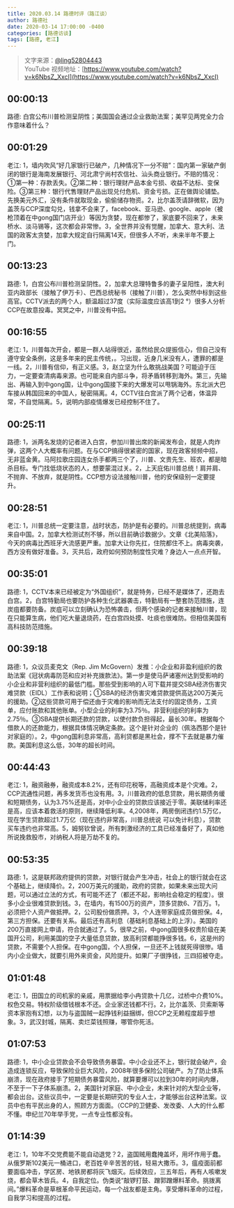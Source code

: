 ```yaml
---
title: 2020.03.14 路德时评（路江谈）
author: 路德社
date: 2020-03-14 17:00:00 -0400
categories: [路德访谈]
tags: [路德, 老江]
---
```


> 文字来源：[@ling52804443](https://twitter.com/ling52804443)  
> YouTube 视频地址：[https://www.youtube.com/watch?v=k6NbsZ_XxcI](https://www.youtube.com/watch?v=k6NbsZ_XxcI)

## 00:00:13

路德: 白宫公布川普检测呈阴性；美国国会通过企业救助法案；美罕见两党全力合作意味着什么？

## 00:01:29

老江: 1，墙内吹风“好几家银行已破产，几种情况下一分不赔”：国内第一家破产倒闭的银行是海南发展银行、河北肃宁尚村农信社、汕头商业银行。不赔的情况：①第一种：存款丢失。②第二种：银行理财产品本金亏损、收益不达标、变保险。③第三种：银行代售理财产品出现兑付危机、资金亏损。正在做舆论铺垫。先换美元外汇，没有条件就取现金，偷偷储存物资。2，比尔盖茨请辞微软，因为盖茨与CCP深度勾兑，钱拿不会来了，facebook、亚马逊、google、apple（被枪顶着在中gong国门店开业）等因为贪婪，现在都惨了，家底要不回来了，未来桥水、淡马锡等，这次都会非常惨。3，全世界并没有觉醒，加拿大、意大利、法国的政客太贪婪，加拿大规定自行隔离14天，但很多人不听，未来半年不要上门。

## 00:13:23

路德: 1，白宫公布川普检测呈阴性。2，加拿大总理特鲁多的妻子呈阳性，澳大利亚内政部长（接触了伊万卡）、巴西总统秘书（接触了川普），怎么突然中标到这些高官。CCTV派去的两个人，额温超过37度（实际温度应该高1到2 °）很多人分析CCP在故意投毒。冥冥之中，川普没有中招。

## 00:16:55

老江: 1，川普每次开会，都是一群人站得很近，虽然给民众提振信心，但自己没有遵守安全条例，这是多年来的民主传统，。习出现，近身几米没有人，遭罪的都是一线。2，川普有信仰，有正义感。3，赵立坚为什么敢挑战美国？可能迫于压力，一定要查清病毒来源。也可能来自内部斗争，将矛盾转移到海外。第三，先输出、再输入到中gong国，让中gong国接下来的大爆发可以甩锅海外。东北派大巴车接从韩国回来的中国人，秘密隔离。4，CCTV往白宫派了两个记者，体温异常，不自觉隔离。5，说明内部疫情爆发已经控制不住了。

## 00:25:11

路德: 1，派两名发烧的记者进入白宫，参加川普出席的新闻发布会，就是人肉炸弹，这两个人大概率有问题。在与CCP搞得很紧密的国家，现在政客频频中招，无非蓝金黄。马阿拉歌庄园连女杀手都两三个了，川普、文贵先生、班农，都是暗杀目标。专门找低烧状态的人，想要蒙混过关。2，上天庇佑川普总统！肩并肩、不抛弃、不放弃，就是阴性。CCP想方设法接触川普，他的安保级别一定要提升。

## 00:28:51

老江: 1，川普总统一定要注意，战时状态，防护是有必要的。川普总统提到，病毒来自中国。2，加拿大检测试剂不够，所以目前确诊数据少。文章《北美陷落》，今天的病毒比西班牙大流感更严重。加拿大让你先扛，住院都住不上。病毒突袭，西方没有做好准备。3，灭共后，政府如何预防制度性灾难？身边人一点点开智。

## 00:35:01

路德: 1，CCTV本来已经被定为“外国组织”，就是特务，已经不是媒体了，还跑去白宫。2，白宫特勤局也要防护各种生化武器袭击，特勤局有一整套防范措施，连炭疽都要防备。炭疽可以立刻确认为恐怖袭击，但两个感染的记者来接触川普，现在只能算生病，他们吃大量退烧药，在白宫四处摸、吐痰也很难防。但相信美国有高科技防范措施。

## 00:39:18

路德: 1，众议员麦克文（Rep. Jim McGovern）发推：小企业和非盈利组织的救助法案《冠状病毒防范和应对补充拨款法》。第一步是使马萨诸塞州达到受影响的小企业和非营利组织的最低门槛。那些受到影响的人可下载并提交SBA经济伤害灾难贷款（EIDL）工作表和说明；①SBA的经济伤害灾难贷款提供高达200万美元的援助。②这些贷款可用于偿还由于灾难的影响而无法支付的固定债务，工资单，应付账款和其他账单。小型企业的利率为3.75％。非营利组织的利率为2.75％。③SBA提供长期还款的贷款，以使付款负担得起，最长30年。根据每个借款人的还款能力，根据具体情况确定条款。这个是针对企业的（佩洛西那个是针对家庭的）。2，中gong国利息非常高，高利贷都是黑社会，撑不下去就是暴力催款。美国利息这么低，30年的超长时间。

## 00:44:43

老江: 1，融资融券，融资成本8.2%，还有印花税等，高融资成本是个灾难。2，CCP流通性问题，再多发货币也没有用。3，川普政府的低息贷款，用长期债务缓和短期债务，认为3.75%还是高，对中小企业的贷款应该接近于零。美联储利率还是高，应该本着救活的原则，继续降低利率。4,2008年，两房倒闭违约1.5万亿，现在学生贷款超过1.7万亿（现在违约非常高，川普总统说 可以免计利息），贷款买车违约也非常高。5，姆努钦曾说，所有刺激经济的工具已经准备好了，真如他所说挽救股市，对纳税人将是万劫不复的。

## 00:53:35

路德: 1，这是联邦政府提供的贷款，对银行就会产生冲击，社会上的银行就会在这个基础上，继续降价。2，200万美元的援助，政府的贷款，如果未来出现大问题，可以通过立法的方式，有可能不还了（都还不起，影响社会稳定的程度）。很多小企业很难贷款到钱。3，在墙内，有1500万的资产，顶多贷款6、7百万。1，必须把个人资产做抵押。2，公司股份做质押。3，个人连带家庭成员做担保。4，第三方担保。还要有关系。最后还有高利息（基础利息基础上的上浮）。美国的200万直接网上申请，符合就通过了。5，很早之前，中gong国很多权贵阶级在美国开公司，利用美国的空子大量低息贷款，放高利贷都能挣很多钱。6，这是州的贷款，不需要个人担保。在中gong国，个人担保，一旦还不上钱就死得很惨。墙内小企业做大，就要引用外来资金，风险提升。如果厂子很挣钱，三四招被夺走。

## 01:01:48

老江: 1，田国立的司机家的亲戚，用票据给李小冉贷款十几亿，过桥中介费10%。权色交易。特权阶级借钱根本不还。企业家还钱都不行。2，比尔盖茨、贝索斯等资本家抱有幻想，以为与盗国贼一起挣钱利益捆绑，但CCP之无赖程度超乎想象。3，武汉封城，隔离、卖烂菜钱照赚，哪管你死活。

## 01:07:53

路德: 1，中小企业贷款会不会导致债务暴雷。中小企业还不上，银行就会破产，会造成连锁反应，导致保险业巨大风险，2008年很多保险公司破产。为了防止体系崩溃，现在政府接手了短期债务暴雷风险，就算要爆可以拉到30年的时间内爆，不至于一下子体系崩溃。2，美国针对家庭、中小企业，未来针对的大型企业等，都会出台。这些议员中，一定要是长期研究的专业人士，才能够出台这种法案。议员中也有平民出身的人，照顾方方面面。（CCP的卫健委、发改委、人大的什么都不懂。申纪兰70年举手党，一点专业性都没有。

## 01:14:39

老江: 1，10年不交党费能不能自动退党？2，盗国贼用蠢掩盖坏，用坏作用于蠢。从俄罗斯102美元一桶进口，老百姓辛辛苦苦的钱，轻易大撒币。3，瘟疫面前都要面临冲击，学区房、地铁房都将灰飞烟灭。后续效应，三五年后，再有人咳嗽发烧，都会草木皆兵。4，自我定位。伪类说“敲锣打鼓、蹭郭蹭爆料革命。挑拨离间。”爆料革命是草根革命平民运动，每一个战友都是主角。享受爆料革命的过程，自我学习和提高的过程。
